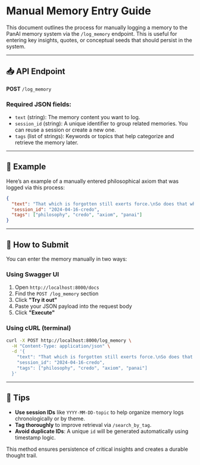 # Manual Memory Entry Guide

This document outlines the process for manually logging a memory to the PanAI memory system via the `/log_memory` endpoint. This is useful for entering key insights, quotes, or conceptual seeds that should persist in the system.

---

## 📥 API Endpoint

**POST** `/log_memory`

### Required JSON fields:

- `text` (string): The memory content you want to log.
- `session_id` (string): A unique identifier to group related memories. You can reuse a session or create a new one.
- `tags` (list of strings): Keywords or topics that help categorize and retrieve the memory later.

---

## 🧠 Example

Here’s an example of a manually entered philosophical axiom that was logged via this process:

```json
{
  "text": "That which is forgotten still exerts force.\nSo does that which is yet undiscovered.\n\nTogether, they feel like the axioms of PanAI’s worldview—maybe even the first two entries in its evolving Credo or Founder’s Scroll. Not rules. Not laws. Just recognitions of weight.",
  "session_id": "2024-04-16-credo",
  "tags": ["philosophy", "credo", "axiom", "panai"]
}
```

---

## 🔄 How to Submit

You can enter the memory manually in two ways:

### Using Swagger UI

1. Open `http://localhost:8000/docs`
2. Find the `POST /log_memory` section
3. Click **"Try it out"**
4. Paste your JSON payload into the request body
5. Click **"Execute"**

### Using cURL (terminal)

```bash
curl -X POST http://localhost:8000/log_memory \
  -H "Content-Type: application/json" \
  -d '{
    "text": "That which is forgotten still exerts force.\nSo does that which is yet undiscovered.\n\nTogether, they feel like the axioms of PanAI’s worldview—maybe even the first two entries in its evolving Credo or Founder’s Scroll. Not rules. Not laws. Just recognitions of weight.",
    "session_id": "2024-04-16-credo",
    "tags": ["philosophy", "credo", "axiom", "panai"]
  }'
```

---

## 📌 Tips

- **Use session IDs** like `YYYY-MM-DD-topic` to help organize memory logs chronologically or by theme.
- **Tag thoroughly** to improve retrieval via `/search_by_tag`.
- **Avoid duplicate IDs**: A unique `id` will be generated automatically using timestamp logic.

This method ensures persistence of critical insights and creates a durable thought trail.
